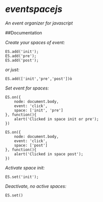 # _eventspacejs_

_An event organizer for javascript_

##Documentation

_Create your spaces of event:_

    ES.add('init');
    ES.add('pre');
    ES.add('post');

_or just:_

	ES.add(['init','pre','post'])ò

_Set event for spaces:_


    ES.on({
        node: document.body,
        event: 'click',
        space: ['init', 'pre']
    }, function(){
        alert('Clicked in space init or pre');
    })

    ES.on({
        node: document.body,
        event: 'click',
        space: ['post']
    }, function(){
        alert('Clicked in space post');
    })

_Activate space init:_

`ES.set('init');`

_Deactivate, no active spaces:_

`ES.set()`
